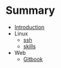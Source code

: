 # Summary

* [Introduction](README.md)
* Linux
  * [ssh](linux/ssh.md)
  * [skills](linux/skills.md)
* Web
  * [Gitbook](web/gitbook.md)